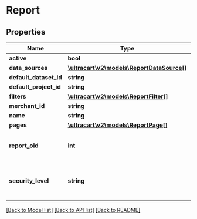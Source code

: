 # Report

## Properties
Name | Type | Description | Notes
------------ | ------------- | ------------- | -------------
**active** | **bool** |  | [optional] 
**data_sources** | [**\ultracart\v2\models\ReportDataSource[]**](ReportDataSource.md) |  | [optional] 
**default_dataset_id** | **string** |  | [optional] 
**default_project_id** | **string** |  | [optional] 
**filters** | [**\ultracart\v2\models\ReportFilter[]**](ReportFilter.md) |  | [optional] 
**merchant_id** | **string** |  | [optional] 
**name** | **string** |  | [optional] 
**pages** | [**\ultracart\v2\models\ReportPage[]**](ReportPage.md) |  | [optional] 
**report_oid** | **int** | Object identifier for this report. | [optional] 
**security_level** | **string** | Security level to execute report under | [optional] 

[[Back to Model list]](../README.md#documentation-for-models) [[Back to API list]](../README.md#documentation-for-api-endpoints) [[Back to README]](../README.md)


